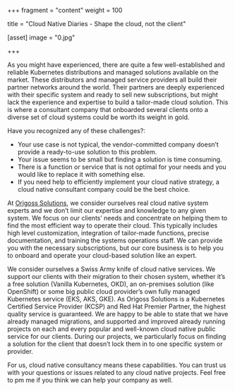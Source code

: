 +++
fragment = "content"
weight = 100

title = "Cloud Native Diaries - Shape the cloud, not the client"

[asset]
  image = "0.jpg"

+++

As you might have experienced, there are quite a few well-established and reliable Kubernetes distributions and managed solutions available on the market. These distributors and managed service providers all build their partner networks around the world. Their partners are deeply experienced with their specific system and ready to sell new subscriptions, but might lack the experience and expertise to build a tailor-made cloud solution. This is where a consultant company that onboarded several clients onto a diverse set of cloud systems could be worth its weight in gold.

Have you recognized any of these challenges?:

- Your use case is not typical, the vendor-committed company doesn’t provide a ready-to-use solution to this problem.
- Your issue seems to be small but finding a solution is time consuming.
- There is a function or service that is not optimal for your needs and you would like to replace it with something else.
- If you need help to efficiently implement your cloud native strategy, a cloud native consultant company could be the best choice.

At [Origoss Solutions](https://origoss.com/), we consider ourselves real cloud native system experts and we don’t limit our expertise and knowledge to any given system. We focus on our clients’ needs and concentrate on helping them to find the most efficient way to operate their cloud. This typically includes high level customization, integration of tailor-made functions, precise documentation, and training the systems operations staff. We can provide you with the necessary subscriptions, but our core business is to help you to onboard and operate your cloud-based solution like an expert.

We consider ourselves a Swiss Army knife of cloud native services. We support our clients with their migration to their chosen system, whether it’s a free solution (Vanilla Kubernetes, OKD), an on-premises solution (like OpenShift) or some big public cloud provider’s own fully managed Kubernetes service (EKS, AKS, GKE). As Origoss Solutions is a Kubernetes Certified Service Provider (KCSP) and Red Hat Premier Partner, the highest quality service is guaranteed. We are happy to be able to state that we have already managed migrations, and supported and improved already running projects on each and every popular and well-known cloud native public service for our clients. During our projects, we particularly focus on finding a solution for the client that doesn’t lock them in to one specific system or provider.

For us, cloud native consultancy means these capabilities. You can trust us with your questions or issues related to any cloud native projects. Feel free to pm me if you think we can help your company as well.
